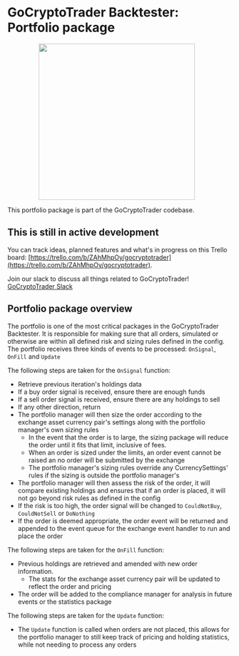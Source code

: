 # GoCryptoTrader Backtester: Portfolio package

<img src="/backtester/common/backtester.png?raw=true" width="350px" height="350px" hspace="70">



This portfolio package is part of the GoCryptoTrader codebase.

## This is still in active development

You can track ideas, planned features and what's in progress on this Trello board: [https://trello.com/b/ZAhMhpOy/gocryptotrader](https://trello.com/b/ZAhMhpOy/gocryptotrader).

Join our slack to discuss all things related to GoCryptoTrader! [GoCryptoTrader Slack](https://join.slack.com/t/gocryptotrader/shared_invite/enQtNTQ5NDAxMjA2Mjc5LTc5ZDE1ZTNiOGM3ZGMyMmY1NTAxYWZhODE0MWM5N2JlZDk1NDU0YTViYzk4NTk3OTRiMDQzNGQ1YTc4YmRlMTk)

## Portfolio package overview

The portfolio is one of the most critical packages in the GoCryptoTrader Backtester. It is responsible for making sure that all orders, simulated or otherwise are within all defined risk and sizing rules defined in the config.
The portfolio receives three kinds of events to be processed: `OnSignal`, `OnFill` and `Update`

The following steps are taken for the `OnSignal` function:
- Retrieve previous iteration's holdings data
- If a buy order signal is received, ensure there are enough funds
- If a sell order signal is received, ensure there are any holdings to sell
- If any other direction, return
- The portfolio manager will then size the order according to the exchange asset currency pair's settings along with the portfolio manager's own sizing rules
  - In the event that the order is to large, the sizing package will reduce the order until it fits that limit, inclusive of fees.
  - When an order is sized under the limits, an order event cannot be raised an no order will be submitted by the exchange
  - The portfolio manager's sizing rules override any CurrencySettings' rules if the sizing is outside the portfolio manager's
- The portfolio manager will then assess the risk of the order, it will compare existing holdings and ensures that if an order is placed, it will not go beyond risk rules as defined in the config
- If the risk is too high, the order signal will be changed to `CouldNotBuy`, `CouldNotSell` or `DoNothing`
- If the order is deemed appropriate, the order event will be returned and appended to the event queue for the exchange event handler to run and place the order

The following steps are taken for the `OnFill` function:
- Previous holdings are retrieved and amended with new order information.
  - The stats for the exchange asset currency pair will be updated to reflect the order and pricing
- The order will be added to the compliance manager for analysis in future events or the statistics package

The following steps are taken for the `Update` function:
- The `Update` function is called when orders are not placed, this allows for the portfolio manager to still keep track of pricing and holding statistics, while not needing to process any orders




